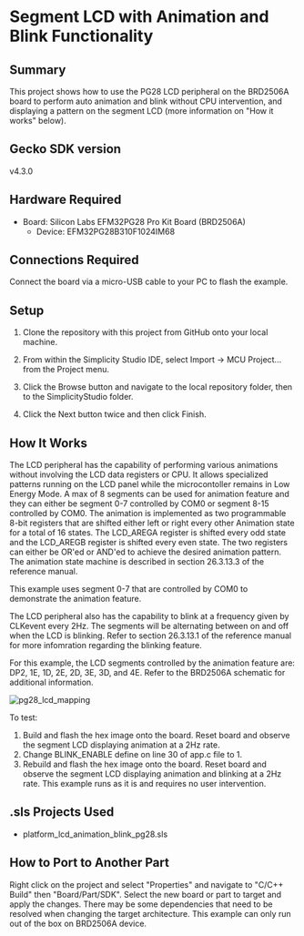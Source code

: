 # Segment LCD with Animation and Blink Functionality

## Summary

This project shows how to use the PG28 LCD peripheral on the BRD2506A board to perform
auto animation and blink without CPU intervention, and displaying a pattern
on the segment LCD (more information on "How it works" below).

## Gecko SDK version

v4.3.0

## Hardware Required

* Board:  Silicon Labs EFM32PG28 Pro Kit Board (BRD2506A)
  * Device: EFM32PG28B310F1024IM68

## Connections Required

Connect the board via a micro-USB cable to your PC to flash the example.

## Setup

1. Clone the repository with this project from GitHub onto your local machine.

2. From within the Simplicity Studio IDE, select Import -> MCU Project... from the Project menu.

3. Click the Browse button and navigate to the local repository folder, then to the SimplicityStudio folder.

4. Click the Next button twice and then click Finish.

## How It Works

The LCD peripheral has the capability of performing various animations without involving the LCD data
registers or CPU. It allows specialized patterns running on the LCD panel while the 
microcontoller remains in Low Energy Mode. A max of 8 segments can be used for animation feature
and they can either be segment 0-7 controlled by COM0 or segment 8-15 controlled by COM0. The animation
is implemented as two programmable 8-bit registers that are shifted either left or right every other
Animation state for a total of 16 states. The LCD_AREGA register is shifted every odd state and the
LCD_AREGB register is shifted every even state. The two registers can either be OR'ed or AND'ed to achieve
the desired animation pattern. The animation state machine is described in section 26.3.13.3 of the reference manual.

This example uses segment 0-7 that are controlled by COM0 to demonstrate the animation feature.

The LCD peripheral also has the capability to blink at a frequency given by CLKevent every 2Hz. The segments will be
alternating between on and off when the LCD is blinking. Refer to section 26.3.13.1 of the reference manual
for more infomration regarding the blinking feature.

For this example, the LCD segments controlled by the animation feature are: DP2, 1E, 1D, 2E, 2D, 3E, 3D, and 4E. Refer to the BRD2506A schematic for additional information.

![pg28_lcd_mapping](https://github.com/SiliconLabs/platform_applications_staging/assets/48032592/581e8757-85e5-476e-81d1-b9eebf93e55e)

To test:

1. Build and flash the hex image onto the board. Reset board and observe the segment LCD displaying animation at a 2Hz rate.
2. Change BLINK_ENABLE define on line 30 of app.c file to 1.
3. Rebuild and flash the hex image onto the board. Reset board and observe the segment LCD displaying animation and blinking at a 2Hz rate. This example runs as it is and requires no user intervention.

## .sls Projects Used

* platform_lcd_animation_blink_pg28.sls

## How to Port to Another Part

Right click on the project and select "Properties" and navigate to "C/C++ Build" then "Board/Part/SDK". Select the new board or part to target and apply the changes. There may be some dependencies that need to be resolved when changing the target architecture. This example can only run out of the box on BRD2506A device.
